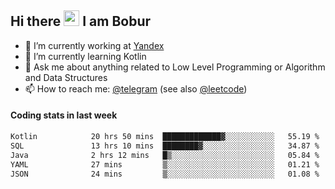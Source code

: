 ## Hi there <img src="https://media.giphy.com/media/hvRJCLFzcasrR4ia7z/giphy.gif" width="25px" height="25px"> I am Bobur

- 💼 I’m currently working at [Yandex](https://yandex.ru/)
- 🌱 I’m currently learning Kotlin
- 💬 Ask me about anything related to Low Level Programming or Algorithm and Data Structures
- 📫 How to reach me: [@telegram](https://t.me/octoant) (see also [@leetcode](https://leetcode.com/octoant/))    

#### Coding stats in last week

<!--START_SECTION:waka-->

```txt
Kotlin            20 hrs 50 mins  █████████████▓░░░░░░░░░░░   55.19 %
SQL               13 hrs 10 mins  ████████▓░░░░░░░░░░░░░░░░   34.87 %
Java              2 hrs 12 mins   █▒░░░░░░░░░░░░░░░░░░░░░░░   05.84 %
YAML              27 mins         ▒░░░░░░░░░░░░░░░░░░░░░░░░   01.21 %
JSON              24 mins         ▒░░░░░░░░░░░░░░░░░░░░░░░░   01.08 %
```

<!--END_SECTION:waka-->
